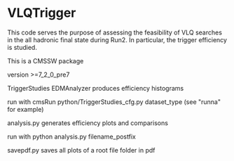 VLQTrigger
==========

This code serves the purpose of assessing the feasibility of VLQ searches in the all hadronic final state during Run2. In particular, the trigger efficiency is studied.

This is a CMSSW package

version >=7_2_0_pre7

TriggerStudies EDMAnalyzer produces efficiency histograms

run with cmsRun python/TriggerStudies_cfg.py dataset_type (see "runna" for example)

analysis.py generates efficiency plots and comparisons

run with python analysis.py filename_postfix

savepdf.py saves all plots of a root file folder in pdf
